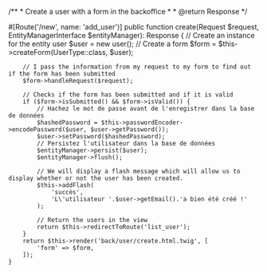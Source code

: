 

 /**
     * Create a user with a form in the backoffice
     * 
     * @return Response
     */
   
 #[Route('/new', name: 'add_user')]
    public function create(Request $request, EntityManagerInterface  $entityManager): Response
    {
        // Create an instance for the entity user
        $user = new user();
        // Create a form
        $form = $this->createForm(UserType::class, $user); 

        // I pass the information from my request to my form to find out if the form has been submitted
        $form->handleRequest($request);

        // Checks if the form has been submitted and if it is valid
        if ($form->isSubmitted() && $form->isValid()) {
            // Hachez le mot de passe avant de l'enregistrer dans la base de données
            $hashedPassword = $this->passwordEncoder->encodePassword($user, $user->getPassword());
            $user->setPassword($hashedPassword);
            // Persistez l'utilisateur dans la base de données
            $entityManager->persist($user);
            $entityManager->flush();

            // We will display a flash message which will allow us to display whether or not the user has been created.
            $this->addFlash(
                'succès',
                'L\'utilisateur '.$user->getEmail().'a bien été créé !'
            );
            
            // Return the users in the view
            return $this->redirectToRoute('list_user');
        }
        return $this->render('back/user/create.html.twig', [
            'form' => $form,
        ]);
    }